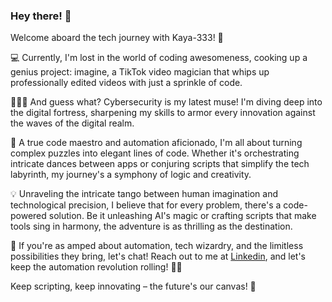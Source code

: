 ### Hey there! 👋
Welcome aboard the tech journey with Kaya-333! 🚀

💻 Currently, I'm lost in the world of coding awesomeness, cooking up a genius project: imagine, a TikTok video magician that whips up professionally edited videos with just a sprinkle of code.

👨🏻‍💻 And guess what? Cybersecurity is my latest muse! I'm diving deep into the digital fortress, sharpening my skills to armor every innovation against the waves of the digital realm.

🤖 A true code maestro and automation aficionado, I'm all about turning complex puzzles into elegant lines of code. Whether it's orchestrating intricate dances between apps or conjuring scripts that simplify the tech labyrinth, my journey's a symphony of logic and creativity.

💡 Unraveling the intricate tango between human imagination and technological precision, I believe that for every problem, there's a code-powered solution. Be it unleashing AI's magic or crafting scripts that make tools sing in harmony, the adventure is as thrilling as the destination.

🔗 If you're as amped about automation, tech wizardry, and the limitless possibilities they bring, let's chat! Reach out to me at [Linkedin](https://www.linkedin.com/in/guilherme-gentili/), and let's keep the automation revolution rolling! 🚀🤖

Keep scripting, keep innovating – the future's our canvas! 🎨
